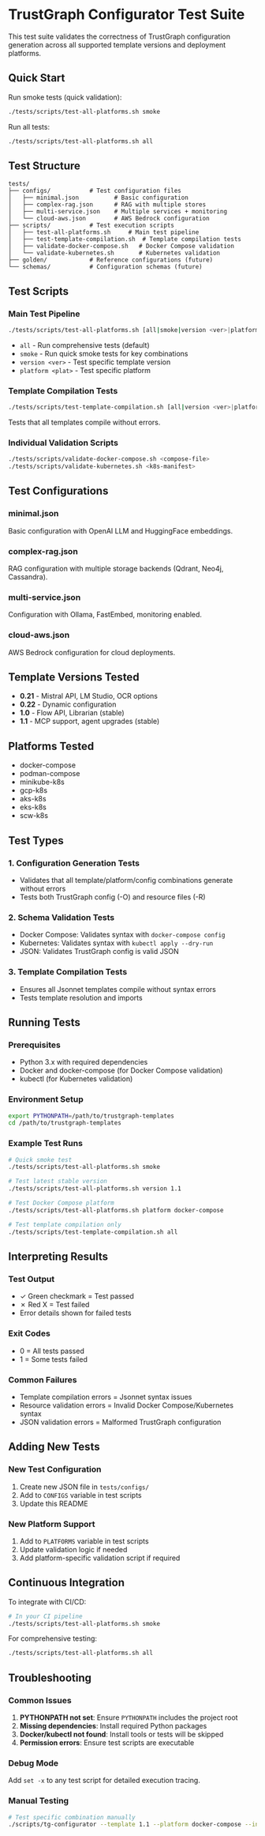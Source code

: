 # TrustGraph Configurator Test Suite

This test suite validates the correctness of TrustGraph configuration generation across all supported template versions and deployment platforms.

## Quick Start

Run smoke tests (quick validation):
```bash
./tests/scripts/test-all-platforms.sh smoke
```

Run all tests:
```bash
./tests/scripts/test-all-platforms.sh all
```

## Test Structure

```
tests/
├── configs/           # Test configuration files
│   ├── minimal.json          # Basic configuration
│   ├── complex-rag.json      # RAG with multiple stores
│   ├── multi-service.json    # Multiple services + monitoring
│   └── cloud-aws.json        # AWS Bedrock configuration
├── scripts/           # Test execution scripts
│   ├── test-all-platforms.sh     # Main test pipeline
│   ├── test-template-compilation.sh  # Template compilation tests
│   ├── validate-docker-compose.sh   # Docker Compose validation
│   └── validate-kubernetes.sh       # Kubernetes validation
├── golden/            # Reference configurations (future)
└── schemas/           # Configuration schemas (future)
```

## Test Scripts

### Main Test Pipeline
```bash
./tests/scripts/test-all-platforms.sh [all|smoke|version <ver>|platform <plat>]
```

- `all` - Run comprehensive tests (default)
- `smoke` - Run quick smoke tests for key combinations
- `version <ver>` - Test specific template version
- `platform <plat>` - Test specific platform

### Template Compilation Tests
```bash
./tests/scripts/test-template-compilation.sh [all|version <ver>|platform <plat>|config <conf>]
```

Tests that all templates compile without errors.

### Individual Validation Scripts
```bash
./tests/scripts/validate-docker-compose.sh <compose-file>
./tests/scripts/validate-kubernetes.sh <k8s-manifest>
```

## Test Configurations

### minimal.json
Basic configuration with OpenAI LLM and HuggingFace embeddings.

### complex-rag.json
RAG configuration with multiple storage backends (Qdrant, Neo4j, Cassandra).

### multi-service.json
Configuration with Ollama, FastEmbed, monitoring enabled.

### cloud-aws.json
AWS Bedrock configuration for cloud deployments.

## Template Versions Tested

- **0.21** - Mistral API, LM Studio, OCR options
- **0.22** - Dynamic configuration
- **1.0** - Flow API, Librarian (stable)
- **1.1** - MCP support, agent upgrades (stable)

## Platforms Tested

- docker-compose
- podman-compose
- minikube-k8s
- gcp-k8s
- aks-k8s
- eks-k8s
- scw-k8s

## Test Types

### 1. Configuration Generation Tests
- Validates that all template/platform/config combinations generate without errors
- Tests both TrustGraph config (-O) and resource files (-R)

### 2. Schema Validation Tests
- Docker Compose: Validates syntax with `docker-compose config`
- Kubernetes: Validates syntax with `kubectl apply --dry-run`
- JSON: Validates TrustGraph config is valid JSON

### 3. Template Compilation Tests
- Ensures all Jsonnet templates compile without syntax errors
- Tests template resolution and imports

## Running Tests

### Prerequisites
- Python 3.x with required dependencies
- Docker and docker-compose (for Docker Compose validation)
- kubectl (for Kubernetes validation)

### Environment Setup
```bash
export PYTHONPATH=/path/to/trustgraph-templates
cd /path/to/trustgraph-templates
```

### Example Test Runs
```bash
# Quick smoke test
./tests/scripts/test-all-platforms.sh smoke

# Test latest stable version
./tests/scripts/test-all-platforms.sh version 1.1

# Test Docker Compose platform
./tests/scripts/test-all-platforms.sh platform docker-compose

# Test template compilation only
./tests/scripts/test-template-compilation.sh all
```

## Interpreting Results

### Test Output
- ✓ Green checkmark = Test passed
- ✗ Red X = Test failed
- Error details shown for failed tests

### Exit Codes
- 0 = All tests passed
- 1 = Some tests failed

### Common Failures
- Template compilation errors = Jsonnet syntax issues
- Resource validation errors = Invalid Docker Compose/Kubernetes syntax
- JSON validation errors = Malformed TrustGraph configuration

## Adding New Tests

### New Test Configuration
1. Create new JSON file in `tests/configs/`
2. Add to `CONFIGS` variable in test scripts
3. Update this README

### New Platform Support
1. Add to `PLATFORMS` variable in test scripts
2. Update validation logic if needed
3. Add platform-specific validation script if required

## Continuous Integration

To integrate with CI/CD:
```bash
# In your CI pipeline
./tests/scripts/test-all-platforms.sh smoke
```

For comprehensive testing:
```bash
./tests/scripts/test-all-platforms.sh all
```

## Troubleshooting

### Common Issues
1. **PYTHONPATH not set**: Ensure `PYTHONPATH` includes the project root
2. **Missing dependencies**: Install required Python packages
3. **Docker/kubectl not found**: Install tools or tests will be skipped
4. **Permission errors**: Ensure test scripts are executable

### Debug Mode
Add `set -x` to any test script for detailed execution tracing.

### Manual Testing
```bash
# Test specific combination manually
./scripts/tg-configurator --template 1.1 --platform docker-compose --input tests/configs/minimal.json -O
```
